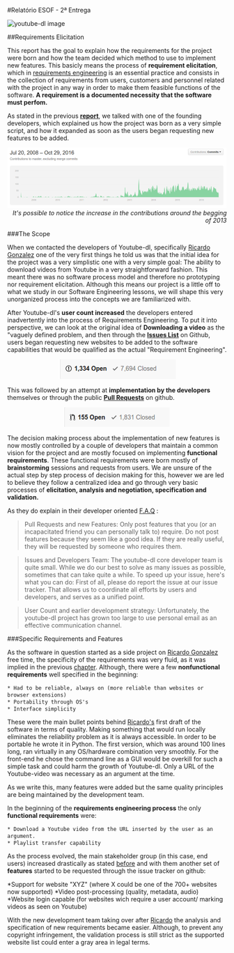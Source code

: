 #Relatório ESOF - 2ª Entrega

![youtube-dl image](https://github.com/atomicscale/youtube-dl/blob/master/ESOF-Docs/images1/youtube-dl.jpg)


##Requirements Elicitation

This report has the goal to explain how the requirements for the project were born and how the team decided which method to use to implement new features. This basicly means the process of **requirement elicitation**, which in [requirements engineering](https://www.interaction-design.org/literature/book/the-encyclopedia-of-human-computer-interaction-2nd-ed/requirements-engineering) is an essential practice and consists in the collection of requirements from users, customers and personnel related with the project in any way in order to make them feasible functions of the software.
**A requirement is a documented necessity that the software must perfom.**

As stated in the previous **[report](https://github.com/atomicscale/youtube-dl/edit/master/ESOF-Docs/ENTREGA2.md)**, we talked with one of the founding developers, which explained us how the project was born as a very simple script, and how it expanded as soon as the users began requesting new features to be added.

<p align="right">
    <img src="https://github.com/atomicscale/youtube-dl/blob/master/ESOF-Docs/images2/contributions.png" /alt>
    <em>It's possible to notice the increase in the contributions around the begging of 2013</em>
</p>

###The Scope

When we contacted the developers of Youtube-dl, specifically [Ricardo Gonzalez](https://github.com/rg3) one of the very first things he told us was that the initial idea for the project was a very simplistic one with a very simple goal: The ability to download videos from Youtube in a very straightforward fashion. This meant there was no software process model and therefore no prototyping nor requirement elicitation. Although this means our project is a little off to what we study in our Software Engineering lessons, we will shape this very unorganized process into the concepts we are familiarized with.

After Youtube-dl's **user count increased** the developers entered inadvertently into the process of Requirements Engineering. To put it into perspective, we can look at the original idea of **Downloading a video** as the "vaguely defined problem, and then through the **[Issues List](https://github.com/rg3/youtube-dl/issues)** on Github, users began requesting new websites to be added to the software capabilities that would be qualified as the actual "Requirement Engineering".

<p align="center">
	<img src="https://github.com/atomicscale/youtube-dl/blob/master/ESOF-Docs/images2/issues.png" />
</p>

This was followed by an attempt at **implementation by the developers** themselves or through the public **[Pull Requests](https://github.com/rg3/youtube-dl/pulls)** on github.

<p align="center">
	<img src="https://github.com/atomicscale/youtube-dl/blob/master/ESOF-Docs/images2/pullrequests.png" /> 
</p>

The decision making process about the implementation of new features is now mostly controlled by a couple of developers that maintain a common vision for the project and are mostly focused on implementing **functional requirements**. These functional requirements were born mostly of **brainstorming** sessions and requests from users. We are unsure of the actual step by step process of decision making for this, however we are led to believe they follow a centralized idea and go through very basic processes of **elicitation, analysis and negotiation, specification and validation.**

As they do explain in their developer oriented [F.A.Q](https://github.com/rg3/youtube-dl#developer-instructions) :

> Pull Requests and new Features: Only post features that you (or an incapacitated friend you can personally talk to) require. Do not post features because they seem like a good idea. If they are really useful, they will be requested by someone who requires them.

> Issues and Developers Team: The youtube-dl core developer team is quite small. While we do our best to solve as many issues as possible, sometimes that can take quite a while. To speed up your issue, here's what you can do: First of all, please do report the issue at our issue tracker. That allows us to coordinate all efforts by users and developers, and serves as a unified point.

> User Count and earlier development strategy: Unfortunately, the youtube-dl project has grown too large to use personal email as an effective communication channel.


###Specific Requirements and Features

As the software in question started as a side project on [Ricardo Gonzalez](https://github.com/rg3) free time, the specificity of the requirements was very fluid, as it was implied in the previous [chapter](#the-scope).
Although, there were a few **nonfunctional requirements** well specified in the beginning:
	
	* Had to be reliable, always on (more reliable than websites or browser extensions)
	* Portability through OS's
	* Interface simplicity

These were the main bullet points behind [Ricardo's](https://github.com/rg3) first draft of the software in terms of quality. Making something that would run locally eliminates the reliability problem as it is always accessible. In order to be portable he wrote it in Python. The first version, which was around 100 lines long, ran virtually in any OS/hardware combination very smoothly. For the front-end he chose the command line as a GUI would be overkill for such a simple task and could harm the growth of Youtube-dl. Only a URL of the Youtube-video was necessary as an argument at the time.

As we write this, many features were added but the same quality principles are being maintained by the development team.

In the beginning of the **requirements engineering process** the only **functional requirements** were:
	
	* Download a Youtube video from the URL inserted by the user as an argument.
	* Playlist transfer capability

As the process evolved, the main stakeholder group (in this case, end users) increased drastically as stated [before](#the-scope) and with them another set of **features** started to be requested through the issue tracker on github:

*Support for website "XYZ" (where X could be one of the 700+ websites now supported)
*Video post-processing (quality, metadata, audio)
*Website login capable (for websites wich require a user account/ marking videos as seen on Youtube)

With the new development team taking over after [Ricardo](https://github.com/rg3) the analysis and specification of new requirements became easier. Although, to prevent any copyright infringement, the validation process is still strict as the supported website list could enter a gray area in legal terms.








